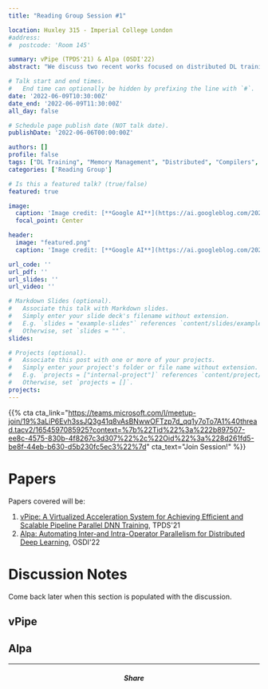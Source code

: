 ```yaml
---
title: "Reading Group Session #1"

location: Huxley 315 - Imperial College London
#address:
#  postcode: 'Room 145'

summary: vPipe (TPDS'21) & Alpa (OSDI'22)
abstract: "We discuss two recent works focused on distributed DL training. vPipe is a virtualized memory manager for pipeline parallel training. Alpa is a runtime capable of autoparallelization of large deep networks."

# Talk start and end times.
#   End time can optionally be hidden by prefixing the line with `#`.
date: '2022-06-09T10:30:00Z'
date_end: '2022-06-09T11:30:00Z'
all_day: false

# Schedule page publish date (NOT talk date).
publishDate: '2022-06-06T00:00:00Z'

authors: []
profile: false
tags: ["DL Training", "Memory Management", "Distributed", "Compilers", "Auto-parallelization"]
categories: ['Reading Group']

# Is this a featured talk? (true/false)
featured: true

image:
  caption: 'Image credit: [**Google AI**](https://ai.googleblog.com/2022/05/alpa-automated-model-parallel-deep.html)'
  focal_point: Center

header:
  image: "featured.png"
  caption: 'Image credit: [**Google AI**](https://ai.googleblog.com/2022/05/alpa-automated-model-parallel-deep.html)'

url_code: ''
url_pdf: ''
url_slides: ''
url_video: ''

# Markdown Slides (optional).
#   Associate this talk with Markdown slides.
#   Simply enter your slide deck's filename without extension.
#   E.g. `slides = "example-slides"` references `content/slides/example-slides.md`.
#   Otherwise, set `slides = ""`.
slides:

# Projects (optional).
#   Associate this post with one or more of your projects.
#   Simply enter your project's folder or file name without extension.
#   E.g. `projects = ["internal-project"]` references `content/project/deep-learning/index.md`.
#   Otherwise, set `projects = []`.
projects:
---
```

{{% cta cta_link="https://teams.microsoft.com/l/meetup-join/19%3aLiP6Evh3ssJQ3g41q8vAsBNwwOFTzp7d_qq1y7oTo7A1%40thread.tacv2/1654597085925?context=%7b%22Tid%22%3a%222b897507-ee8c-4575-830b-4f8267c3d307%22%2c%22Oid%22%3a%228d261fd5-be8f-44eb-b630-d5b230fc5ec3%22%7d" cta_text="Join Session!" %}}

# Papers
Papers covered will be: 
1. [vPipe: A Virtualized Acceleration System for Achieving Efficient and Scalable Pipeline Parallel DNN Training](https://ieeexplore.ieee.org/iel7/71/9497774/09472938.pdf), TPDS'21
2. [Alpa: Automating Inter-and Intra-Operator Parallelism for Distributed Deep Learning](https://arxiv.org/pdf/2201.12023), OSDI'22


# Discussion Notes

Come back later when this section is populated with the discussion.

## vPipe

## Alpa

---

<h5 style="text-align: center;">Share</h5>
